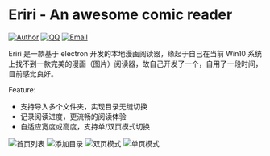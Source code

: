 # Eriri - An awesome comic reader

[![Author](https://img.shields.io/badge/author-chanshiyucx-blue.svg?style=flat-square)](https://chanshiyu.com)
[![QQ](https://img.shields.io/badge/QQ-1124590931-blue.svg?style=flat-square)](http://wpa.qq.com/msgrd?v=3&uin=&site=qq&menu=yes)
[![Email](https://img.shields.io/badge/Emali%20me-me@chanshiyu.com-green.svg?style=flat-square)](me@chanshiyu.com)

Eriri 是一款基于 electron 开发的本地漫画阅读器，缘起于自己在当前 Win10 系统上找不到一款完美的漫画（图片）阅读器，故自己开发了一个，自用了一段时间，目前感觉良好。

Feature:

- 支持导入多个文件夹，实现目录无缝切换
- 记录阅读进度，更流畅的阅读体验
- 自适应宽度或高度，支持单/双页模式切换

![首页列表](https://raw.githubusercontent.com/chanshiyucx/poi/master/2019/eriri_%E9%A6%96%E9%A1%B5%E5%88%97%E8%A1%A8.png)
![添加目录](https://raw.githubusercontent.com/chanshiyucx/poi/master/2019/eriri_%E6%B7%BB%E5%8A%A0%E7%9B%AE%E5%BD%95.png)
![双页模式](https://raw.githubusercontent.com/chanshiyucx/poi/master/2019/eriri_%E5%8F%8C%E9%A1%B5%E6%A8%A1%E5%BC%8F.png)
![单页模式](https://raw.githubusercontent.com/chanshiyucx/poi/master/2019/%E5%8D%95%E9%A1%B5%E6%A8%A1%E5%BC%8F.png)
